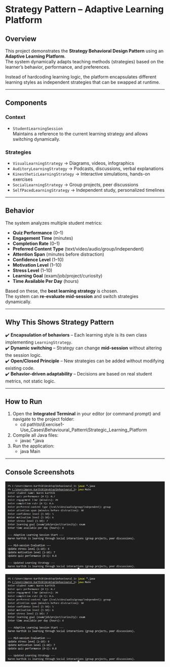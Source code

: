 # Strategy Pattern – Adaptive Learning Platform

## Overview
This project demonstrates the **Strategy Behavioral Design Pattern** using an **Adaptive Learning Platform**.  
The system dynamically adapts teaching methods (strategies) based on the learner’s behavior, performance, and preferences.  

Instead of hardcoding learning logic, the platform encapsulates different learning styles as independent strategies that can be swapped at runtime.

---

## Components

### **Context**
- `StudentLearningSession`  
  Maintains a reference to the current learning strategy and allows switching dynamically.

### **Strategies**
- `VisualLearningStrategy` → Diagrams, videos, infographics  
- `AuditoryLearningStrategy` → Podcasts, discussions, verbal explanations  
- `KinestheticLearningStrategy` → Interactive simulations, hands-on exercises  
- `SocialLearningStrategy` → Group projects, peer discussions  
- `SelfPacedLearningStrategy` → Independent study, personalized timelines  

---

## Behavior
The system analyzes multiple student metrics:
- **Quiz Performance** (0–1)  
- **Engagement Time** (minutes)  
- **Completion Rate** (0–1)  
- **Preferred Content Type** (text/video/audio/group/independent)  
- **Attention Span** (minutes before distraction)  
- **Confidence Level** (1–10)  
- **Motivation Level** (1–10)  
- **Stress Level** (1–10)  
- **Learning Goal** (exam/job/project/curiosity)  
- **Time Available Per Day** (hours)  

Based on these, the **best learning strategy** is chosen.  
The system can **re-evaluate mid-session** and switch strategies dynamically.

---
## Why This Shows Strategy Pattern

✔️ **Encapsulation of behaviors** – Each learning style is its own class implementing `LearningStrategy`.  
✔️ **Dynamic switching** – Strategy can change **mid-session** without altering the session logic.  
✔️ **Open/Closed Principle** – New strategies can be added without modifying existing code.  
✔️ **Behavior-driven adaptability** – Decisions are based on real student metrics, not static logic.  

---

## How to Run

1. Open the **Integrated Terminal** in your editor (or command prompt) and navigate to the project folder:
    - cd path\to\Exercise1-Use_Cases\Behavioural_Pattern\Strategic_Learning_Platform
2. Compile all Java files:
    - javac *.java
3. Run the application:
    - java Main

---

## Console Screenshots

![alt text](image.png)

![alt text](image.png)